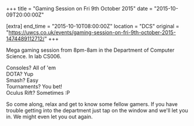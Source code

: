 +++
title = "Gaming Session on Fri 9th October 2015"
date = "2015-10-09T20:00:00Z"

[extra]
end_time = "2015-10-10T08:00:00Z"
location = "DCS"
original = "https://uwcs.co.uk/events/gaming-session-on-fri-9th-october-2015-1474489112712/"
+++

Mega gaming session from 8pm-8am in the Department of Computer Science. In lab CS006.

Consoles? All of 'em  
DOTA? Yup  
Smash? Easy  
Tournaments? You bet\!  
Oculus Rift? Sometimes :P

So come along, relax and get to know some fellow gamers. If you have trouble getting into the department just tap on the window and we'll let you in. We might even let you out again.

